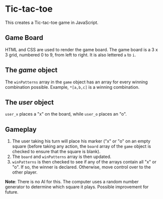 # Tic-tac-toe
This creates a Tic-tac-toe game in JavaScript. 
## Game Board
HTML and CSS are used to render the game board. The game board is a 3 x 3 grid, numbered 0 to 9, from left to right. It is also lettered `a` to `i`.

## The *game* object
The `winPatterns` array in the `game` object has an array for every winning combination possible. Example, `*[a,b,c]` is a winning combination.

## The *user* object
`user_x` places a "x" on the board, while `user_o` places an "o".

## Gameplay
1. The user taking his turn will place his marker ("x" or "o" on an empty square (before taking any action, the `board` array of the `game` object is checked to ensure that the square is blank). 
2. The `board` and `winPatterns` array is then updated. 
3. `winPatterns` is then checked to see if any of the arrays contain all "x" or "o". If so, the winner is declared. Otherwise, move control over to the other player.

**Note**: There is no AI for this. The computer uses a random number generator to determine which square it plays. Possible improvement for future.

